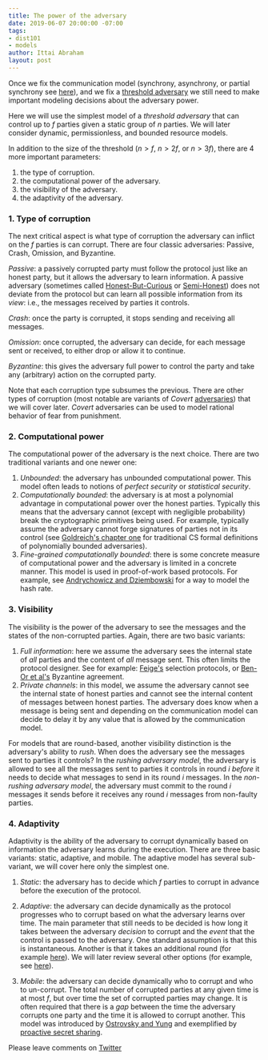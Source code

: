 ```yaml
---
title: The power of the adversary
date: 2019-06-07 20:00:00 -07:00
tags:
- dist101
- models
author: Ittai Abraham
layout: post
---
```


Once we fix the communication model (synchrony, asynchrony, or partial synchrony see [here](/2019-06-01-2019-5-31-models/)), and we fix a [threshold adversary](/2019-06-17-the-threshold-adversary/) we still need to make important modeling decisions about the adversary power.

Here we will use the simplest model of a *threshold adversary* that can control up to $f$ parties given a static group of $n$ parties. We will later consider dynamic, permissionless, and bounded resource models.


In addition to the size of the threshold ($n>f$, $n>2f$, or $n>3f$), there are 4 more important parameters:

1. the type of corruption.
2. the computational power of the adversary.
3. the visibility of the adversary.
4. the adaptivity of the adversary.


### 1. Type of corruption
The next critical aspect is what type of corruption the adversary can inflict on the $f$ parties is can corrupt. There are four classic adversaries: Passive, Crash, Omission, and Byzantine.

*Passive*: a passively corrupted party must follow the protocol just like an honest party, but it allows the adversary to learn information. A passive adversary (sometimes called [Honest-But-Curious](https://eprint.iacr.org/2011/136.pdf) or [Semi-Honest](http://www.wisdom.weizmann.ac.il/~oded/foc-vol2.html)) does not deviate from the protocol but can learn all possible information from its _view_: i.e., the messages received by parties it controls.

*Crash*: once the party is corrupted, it stops sending and receiving all messages.

*Omission*: once corrupted, the adversary can decide, for each message sent or received, to either drop or allow it to continue.

*Byzantine*: this gives the adversary full power to control the party and take any (arbitrary) action on the corrupted party.

Note that each corruption type subsumes the previous.
There are other types of corruption (most notable are variants of _Covert_ [adversaries](https://eprint.iacr.org/2007/060.pdf)) that we will cover later. *Covert* adversaries can be used to model rational behavior of fear from punishment.


### 2. Computational power 
The computational power of the adversary is the next choice. There are two traditional variants and one newer one:
1. *Unbounded*: the adversary has unbounded computational power. This model often leads to notions of *perfect security* or *statistical security*.
2. *Computationally bounded*: the adversary is at most a polynomial advantage in computational power over the honest parties. Typically this means that the adversary cannot (except with negligible probability) break the cryptographic primitives being used. For example, typically assume the adversary cannot forge signatures of parties not in its control (see [Goldreich's chapter one](http://www.wisdom.weizmann.ac.il/~oded/PSBookFrag/part1N.pdf) for traditional CS formal definitions of polynomially bounded adversaries). 
3. *Fine-grained computationally bounded*: there is some concrete measure of computational power and the adversary is limited in a concrete manner. This model is used in proof-of-work based protocols. For example, see [Andrychowicz and Dziembowski](https://www.iacr.org/archive/crypto2015/92160235/92160235.pdf) for a way to model the hash rate.

### 3. Visibility 
The visibility is the power of the adversary to see the messages and the states of the non-corrupted parties. Again, there are two basic variants:

1. *Full information*: here we assume the adversary sees the internal state of _all_ parties and the content of _all_ message sent. This often limits the protocol designer. See for example: [Feige's](www.wisdom.weizmann.ac.il/~feige/Others/leader.ps) selection protocols, or  [Ben-Or et al's](https://people.csail.mit.edu/vinodv/BA.pdf) Byzantine agreement. 
2. *Private channels*: in this model, we assume the adversary cannot see the internal state of honest parties and cannot see the internal content of messages between honest parties. The adversary does know when a message is being sent and depending on the communication model can decide to delay it by any value that is allowed by the communication model.

For models that are round-based, another visibility distinction is the adversary's ability to *rush*. When does the adversary see the messages sent to parties it controls? In the *rushing adversary model*, the adversary is allowed to see all the messages sent to parties it controls in round $i$ *before* it needs to decide what messages to send in its round $i$ messages. In the *non-rushing adversary model*, the adversary must commit to the round $i$ messages it sends before it receives any round $i$ messages from non-faulty parties.

### 4. Adaptivity 
Adaptivity is the ability of the adversary to corrupt dynamically based on information the adversary learns during the execution. There are three basic variants: static, adaptive, and mobile. The adaptive model has several sub-variant, we will cover here only the simplest one.

1. *Static*: the adversary has to decide which $f$ parties to corrupt in advance before the execution of the protocol. 

2. *Adaptive*: the adversary can decide dynamically as the protocol progresses who to corrupt based on what the adversary learns over time. The main parameter that still needs to be decided is how long it takes between the adversary _decision_ to corrupt and the _event_ that the control is passed to the adversary. One standard assumption is that this is instantaneous. Another is that it takes an additional round (for example [here](https://web.cs.ucla.edu/~rafail/PUBLIC/05.pdf)). We will later review several other options (for example, see [here](https://users.cs.duke.edu/~kartik/papers/podc2019.pdf)).

3. *Mobile*: the adversary can decide dynamically who to corrupt and who to un-corrupt.  The total number of corrupted parties at any given time is at most $f$, but over time the set of corrupted parties may change. It is often required that there is a *gap* between the time the adversary corrupts one party and the time it is allowed to corrupt another. This model was introduced by [Ostrovsky and Yung](https://web.cs.ucla.edu/~rafail/PUBLIC/05.pdf) and exemplified by [proactive secret sharing](http://citeseerx.ist.psu.edu/viewdoc/download?doi=10.1.1.40.8922&rep=rep1&type=pdf).

Please leave comments on [Twitter](https://twitter.com/ittaia/status/1141481767121170434?s=20)
